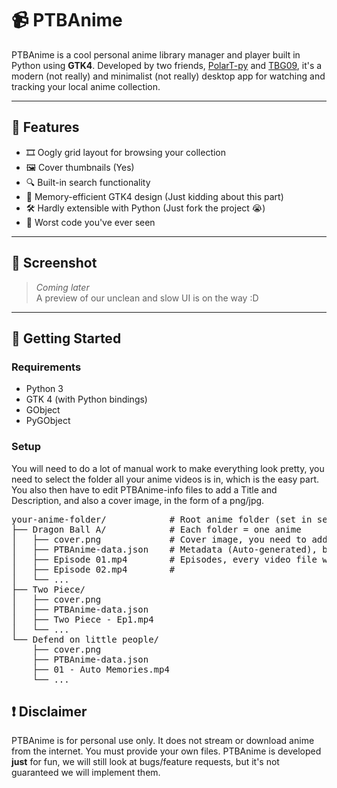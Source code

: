 # 📹 PTBAnime

PTBAnime is a cool personal anime library manager and player built in Python using **GTK4**. Developed by two friends, [PolarT-py](https://github.com/PolarT-py) and [TBG09](https://github.com/TBG09), it's a modern (not really) and minimalist (not really) desktop app for watching and tracking your local anime collection.

---

## 🧩 Features

- 🎞️ Oogly grid layout for browsing your collection
- 🖼️ Cover thumbnails (Yes)
- 🔍 Built-in search functionality
- 🧠 Memory-efficient GTK4 design (Just kidding about this part)
- 🛠️ Hardly extensible with Python (Just fork the project 😭)
- 💾 Worst code you've ever seen

---

## 📸 Screenshot

> *Coming later*  
> A preview of our unclean and slow UI is on the way :D

---

## 🚀 Getting Started

### Requirements

- Python 3
- GTK 4 (with Python bindings)
- GObject
- PyGObject

### Setup
You will need to do a lot of manual work to make everything look pretty, you need to select the folder all your anime videos is in, which is the easy part. You also then have to edit PTBAnime-info files to add a Title and Description, and also a cover image, in the form of a png/jpg. 
<pre>
your-anime-folder/            # Root anime folder (set in settings)
├── Dragon Ball A/            # Each folder = one anime
│   ├── cover.png             # Cover image, you need to add your own cover.png
│   ├── PTBAnime-data.json    # Metadata (Auto-generated), but change the values yourself
│   ├── Episode 01.mp4        # Episodes, every video file will be interpreted as a episode
│   ├── Episode 02.mp4        #
│   └── ...
├── Two Piece/
│   ├── cover.png
│   ├── PTBAnime-data.json
│   ├── Two Piece - Ep1.mp4
│   └── ...
└── Defend on little people/
    ├── cover.png
    ├── PTBAnime-data.json
    ├── 01 - Auto Memories.mp4
    └── ...</pre>

## ❗ Disclaimer

PTBAnime is for personal use only. It does not stream or download anime from the internet. You must provide your own files. PTBAnime is developed **just** for fun, we will still look at bugs/feature requests, but it's not guaranteed we will implement them. 
